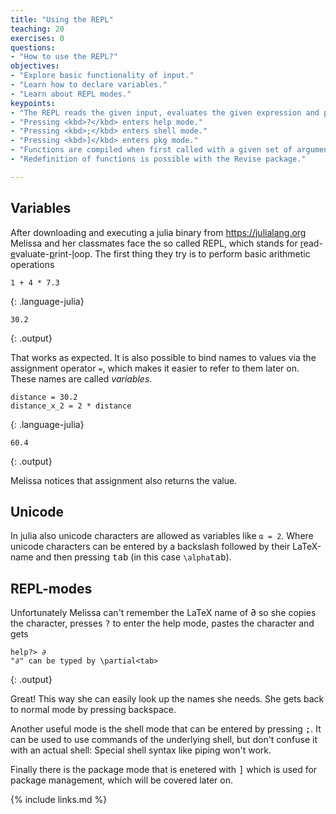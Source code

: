 ```yaml
---
title: "Using the REPL"
teaching: 20
exercises: 0
questions:
- "How to use the REPL?"
objectives:
- "Explore basic functionality of input."
- "Learn how to declare variables."
- "Learn about REPL modes."
keypoints:
- "The REPL reads the given input, evaluates the given expression and prints the resulting output to the user."
- "Pressing <kbd>?</kbd> enters help mode."
- "Pressing <kbd>;</kbd> enters shell mode."
- "Pressing <kbd>]</kbd> enters pkg mode."
- "Functions are compiled when first called with a given set of arguments and cached for later reuse."
- "Redefinition of functions is possible with the Revise package."

---
```


## Variables

After downloading and executing a julia binary from https://julialang.org Melissa and her classmates face the so called REPL, which stands for <u>r</u>ead-<u>e</u>valuate-<u>p</u>rint-<u>l</u>oop.
The first thing they try is to perform basic arithmetic operations
~~~
1 + 4 * 7.3
~~~
{: .language-julia}
~~~
30.2
~~~
{: .output}

That works as expected.
It is also possible to bind names to values via the assignment operator `=`, which makes it easier to refer to them later on.
These names are called _variables_.

~~~
distance = 30.2
distance_x_2 = 2 * distance
~~~
{: .language-julia}
~~~
60.4
~~~
{: .output}

Melissa notices that assignment also returns the value.

## Unicode

In julia also unicode characters are allowed as variables like `α = 2`.
Where unicode characters can be entered by a backslash followed by their LaTeX-name and then pressing <kbd>tab</kbd> (in this case `\alpha`<kbd>tab</kbd>).

## REPL-modes

Unfortunately Melissa can't remember the LaTeX name of ∂ so she copies the character, presses <kbd>?</kbd> to enter the help mode, pastes the character and gets
~~~
help?> ∂
"∂" can be typed by \partial<tab>
~~~
{: .output}

Great! This way she can easily look up the names she needs.
She gets back to normal mode by pressing backspace.

Another useful mode is the shell mode that can be entered by pressing <kbd>;</kbd>.
It can be used to use commands of the underlying shell, but don't confuse it with an actual shell: Special shell syntax like piping won't work.

Finally there is the package mode that is enetered with <kbd>]</kbd> which is used for package management, which will be covered later on.

{% include links.md %}

